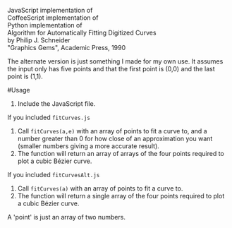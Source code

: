 JavaScript implementation of  
CoffeeScript implementation of  
Python implementation of  
Algorithm for Automatically Fitting Digitized Curves  
by Philip J. Schneider  
"Graphics Gems", Academic Press, 1990

The alternate version is just something I made for my own use. It assumes the input only has five points and that the first point is (0,0) and the last point is (1,1).

#Usage
1. Include the JavaScript file.

If you included `fitCurves.js`

1. Call `fitCurves(a,e)` with an array of points to fit a curve to, and a number greater than 0 for how close of an approximation you want (smaller numbers giving a more accurate result).
2. The function will return an array of arrays of the four points required to plot a cubic Bézier curve.

If you included `fitCurvesAlt.js`

1. Call `fitCurves(a)` with an array of points to fit a curve to.
2. The function will return a single array of the four points required to plot a cubic Bézier curve.

A 'point' is just an array of two numbers.

